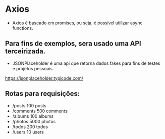 # Axios

- Axios é baseado em promises, ou seja, é possível utilizar async functions.

## Para fins de exemplos, sera usado uma API terceirizada.

- JSONPlaceholder é uma api que retorna dados fakes para fins de testes e projetos pessoais.

https://jsonplaceholder.typicode.com/

## Rotas para requisições:

- /posts 100 posts
- /comments 500 comments
- /albums 100 albums
- /photos 5000 photos
- /todos 200 todos
- /users 10 users
